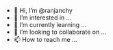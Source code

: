 - 👋 Hi, I’m @ranjanchy
- 👀 I’m interested in ...
- 🌱 I’m currently learning ...
- 💞️ I’m looking to collaborate on ...
- 📫 How to reach me ...

<!---
ranjanchy/ranjanchy is a ✨ special ✨ repository because its `README.md` (this file) appears on your GitHub profile.
You can click the Preview link to take a look at your changes.
--->
